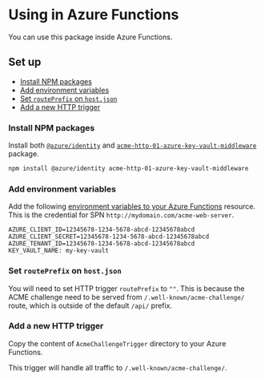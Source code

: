 # Using in Azure Functions

You can use this package inside Azure Functions.

## Set up

- [Install NPM packages](#install-npm-packages)
- [Add environment variables](#set-environment-variables)
- [Set `routePrefix` on `host.json`](#set-routeprefix-on-host-json)
- [Add a new HTTP trigger](#add-a-new-http-trigger)

### Install NPM packages

Install both [`@azure/identity`](https://npmjs.com/package/@azure/identity) and [`acme-http-01-azure-key-vault-middleware`](https://npmjs.com/package/acme-http-01-azure-key-vault-middleware) package.

```sh
npm install @azure/identity acme-http-01-azure-key-vault-middleware
```

### Add environment variables

Add the following [environment variables to your Azure Functions](https://docs.microsoft.com/en-us/azure/azure-functions/functions-how-to-use-azure-function-app-settings?tabs=portal#settings) resource. This is the credential for SPN `http://mydomain.com/acme-web-server`.

```
AZURE_CLIENT_ID=12345678-1234-5678-abcd-12345678abcd
AZURE_CLIENT_SECRET=12345678-1234-5678-abcd-12345678abcd
AZURE_TENANT_ID=12345678-1234-5678-abcd-12345678abcd
KEY_VAULT_NAME: my-key-vault
```

### Set `routePrefix` on `host.json`

You will need to set HTTP trigger `routePrefix` to `""`. This is because the ACME challenge need to be served from `/.well-known/acme-challenge/` route, which is outside of the default `/api/` prefix.

### Add a new HTTP trigger

Copy the content of `AcmeChallengeTrigger` directory to your Azure Functions.

This trigger will handle all traffic to `/.well-known/acme-challenge/`.
